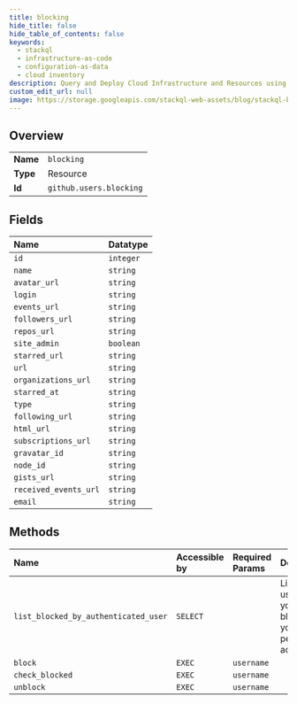 ```yaml
---
title: blocking
hide_title: false
hide_table_of_contents: false
keywords:
  - stackql
  - infrastructure-as-code
  - configuration-as-data
  - cloud inventory
description: Query and Deploy Cloud Infrastructure and Resources using SQL
custom_edit_url: null
image: https://storage.googleapis.com/stackql-web-assets/blog/stackql-blog-post-featured-image.png
---
```

  
    

## Overview
<table><tbody>
<tr><td><b>Name</b></td><td><code>blocking</code></td></tr>
<tr><td><b>Type</b></td><td>Resource</td></tr>
<tr><td><b>Id</b></td><td><code>github.users.blocking</code></td></tr>
</tbody></table>

## Fields
| Name | Datatype |
|:-----|:---------|
| `id` | `integer` |
| `name` | `string` |
| `avatar_url` | `string` |
| `login` | `string` |
| `events_url` | `string` |
| `followers_url` | `string` |
| `repos_url` | `string` |
| `site_admin` | `boolean` |
| `starred_url` | `string` |
| `url` | `string` |
| `organizations_url` | `string` |
| `starred_at` | `string` |
| `type` | `string` |
| `following_url` | `string` |
| `html_url` | `string` |
| `subscriptions_url` | `string` |
| `gravatar_id` | `string` |
| `node_id` | `string` |
| `gists_url` | `string` |
| `received_events_url` | `string` |
| `email` | `string` |
## Methods
| Name | Accessible by | Required Params | Description |
|:-----|:--------------|:----------------|:------------|
| `list_blocked_by_authenticated_user` | `SELECT` |  | List the users you've blocked on your personal account. |
| `block` | `EXEC` | `username` |  |
| `check_blocked` | `EXEC` | `username` |  |
| `unblock` | `EXEC` | `username` |  |
